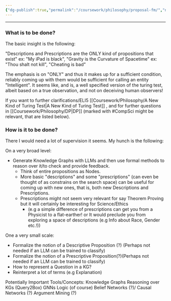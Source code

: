 ```yaml
---
{"dg-publish":true,"permalink":"/coursework/philosophy/proposal-fm/","noteIcon":""}
---
```


---
### What is to be done? 
The basic insight is the following:

"Descriptions and Prescriptions are the ONLY kind of propositions that exist" 
ex: "My iPad is black", "Gravity is the Curvature of Spacetime"
ex: "Thou shalt not kill", "Cheating is bad"

The emphasis is on "ONLY" and thus it makes up for a sufficient condition, reliably coming up with them would be sufficient for calling an entity "Intelligent". It seems like, and is, a well specified version of the turing test, albeit based on a true observation, and not on deceiving human observers!

If you want to further clarifications/ELI5 [[Coursework/Philosophy/A New Kind of Turing Test\|A New Kind of Turing Test]] , and for further questions in [[Coursework/Philosophy/DP\|DP]]  (marked with #CompSci might be relevant, that are listed below).

### How is it to be done? 
There I would need a lot of supervision it seems. My hunch is the following: 

On a very broad level: 
-  Generate Knowledge Graphs with LLMs and then use formal methods to reason over it/to check and provide feedback.
	- Think of entire propositions as Nodes. 
	- More basic "descriptions" and some "prescriptions" (can even be thought of as constrains on the search space) can be useful for coming up with new ones, that is, both new Descriptions and Prescriptions. 
	- Prescriptions might not seem very relevant for say Theorem Proving but it will certainly be interesting for Science/Ethics 
		- (e.g a simple difference of prescriptions can get you from a Physicist to a flat-earther! or It would preclude you from exploring a space of descriptions (e.g Info about Race, Gender etc.!))

One a very small scale: 
- Formalize the notion of a Descriptive Proposition (?) (Perhaps not needed if an LLM can be trained to classify)
- Formalize the notion of a Prescriptive Proposition(?)(Perhaps not needed if an LLM can be trained to classify)
- How to represent a Question in a KG?
- Reinterpret a lot of terms (e.g Explanation)

Potentially Important Tools/Concepts: 
	Knowledge Graphs 
	 Reasoning over KGs (Query2Box)
		 GNNs
		 Logic (of course)
	Belief Networks (?)/ Causal Networks (?)
	Argument Mining (?)
	
	



